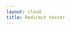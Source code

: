 ```yaml
---
layout: cloud
title: Redirect tester
---
```


<script type="text/javascript" src="../js/yaml.js"></script>
<script language="javascript">
$( document ).ready(function() {
  YAML.fromURL("../redirects.yaml",function(string){
    var errors = YAML.getErrors();
    if(errors.length == 0)
      console.log("Done! Took " + YAML.getProcessingTime() + " miliseconds.");
      console.log(string);
    } else {
      console.log(document.getElementById("out").innerHTML = errors.join("<br>"));
    }
  });
});
</script>
